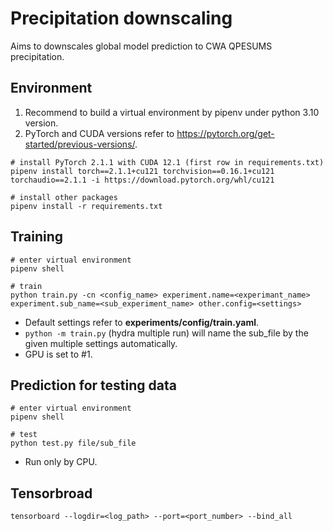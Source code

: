 # Precipitation downscaling
Aims to downscales global model prediction to CWA QPESUMS precipitation.

## Environment
1. Recommend to build a virtual environment by pipenv under python 3.10 version.
2. PyTorch and CUDA versions refer to https://pytorch.org/get-started/previous-versions/.
```
# install PyTorch 2.1.1 with CUDA 12.1 (first row in requirements.txt)
pipenv install torch==2.1.1+cu121 torchvision==0.16.1+cu121 torchaudio==2.1.1 -i https://download.pytorch.org/whl/cu121

# install other packages
pipenv install -r requirements.txt
```

## Training
```
# enter virtual environment
pipenv shell

# train
python train.py -cn <config_name> experiment.name=<experimant_name> experiment.sub_name=<sub_experiment_name> other.config=<settings>
```
- Default settings refer to **experiments/config/train.yaml**.
- `python -m train.py` (hydra multiple run) will name the sub_file by the given multiple settings automatically. 
- GPU is set to #1.

## Prediction for testing data
```
# enter virtual environment
pipenv shell

# test
python test.py file/sub_file
```
- Run only by CPU.

## Tensorbroad
```
tensorboard --logdir=<log_path> --port=<port_number> --bind_all
```